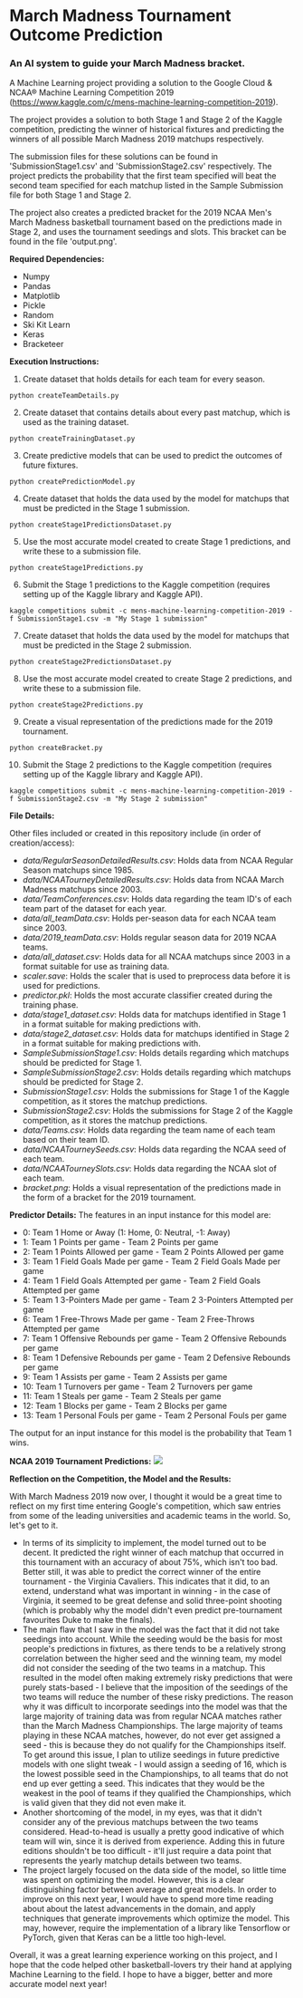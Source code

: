 # March Madness Tournament Outcome Prediction

### An AI system to guide your March Madness bracket.

A Machine Learning project providing a solution to the Google Cloud & NCAA® Machine Learning Competition 2019 (https://www.kaggle.com/c/mens-machine-learning-competition-2019).

The project provides a solution to both Stage 1 and Stage 2 of the Kaggle competition, predicting the winner of historical fixtures and predicting the winners of all possible March Madness 2019 matchups respectively. 

The submission files for these solutions can be found in 'SubmissionStage1.csv' and 'SubmissionStage2.csv' respectively. The project predicts the probability that the first team specified will beat the second team specified for each matchup listed in the Sample Submission file for both Stage 1 and Stage 2.

The project also creates a predicted bracket for the 2019 NCAA Men's March Madness basketball tournament based on the predictions made in Stage 2, and uses the tournament seedings and slots. This bracket can be found in the file 'output.png'.


**Required Dependencies:**
* Numpy
* Pandas
* Matplotlib
* Pickle
* Random
* Ski Kit Learn
* Keras
* Bracketeer


**Execution Instructions:**
1. Create dataset that holds details for each team for every season.
~~~~
python createTeamDetails.py
~~~~~~~~ 

2. Create dataset that contains details about every past matchup, which is used as the training dataset.
~~~~
python createTrainingDataset.py
~~~~~~~~ 

3. Create predictive models that can be used to predict the outcomes of future fixtures.
~~~~
python createPredictionModel.py
~~~~~~~~ 

4. Create dataset that holds the data used by the model for matchups that must be predicted in the Stage 1 submission.
~~~~
python createStage1PredictionsDataset.py
~~~~~~~~ 

5. Use the most accurate model created to create Stage 1 predictions, and write these to a submission file.
~~~~
python createStage1Predictions.py
~~~~~~~~ 

6. Submit the Stage 1 predictions to the Kaggle competition (requires setting up of the Kaggle library and Kaggle API).
~~~~
kaggle competitions submit -c mens-machine-learning-competition-2019 -f SubmissionStage1.csv -m "My Stage 1 submission"
~~~~~~~~ 

7. Create dataset that holds the data used by the model for matchups that must be predicted in the Stage 2 submission.
~~~~
python createStage2PredictionsDataset.py
~~~~~~~~ 

8. Use the most accurate model created to create Stage 2 predictions, and write these to a submission file.
~~~~
python createStage2Predictions.py
~~~~~~~~ 

9. Create a visual representation of the predictions made for the 2019 tournament.
~~~~
python createBracket.py
~~~~~~~~ 

10. Submit the Stage 2 predictions to the Kaggle competition (requires setting up of the Kaggle library and Kaggle API).
~~~~
kaggle competitions submit -c mens-machine-learning-competition-2019 -f SubmissionStage2.csv -m "My Stage 2 submission"
~~~~~~~~ 


**File Details:**

Other files included or created in this repository include (in order of creation/access):
* *data/RegularSeasonDetailedResults.csv*: Holds data from NCAA Regular Season matchups since 1985.
* *data/NCAATourneyDetailedResults.csv*: Holds data from NCAA March Madness matchups since 2003.
* *data/TeamConferences.csv*: Holds data regarding the team ID's of each team part of the dataset for each year.
* *data/all_teamData.csv*: Holds per-season data for each NCAA team since 2003.
* *data/2019_teamData.csv*: Holds regular season data for 2019 NCAA teams.
* *data/all_dataset.csv*: Holds data for all NCAA matchups since 2003 in a format suitable for use as training data.
* *scaler.save*: Holds the scaler that is used to preprocess data before it is used for predictions.
* *predictor.pkl*: Holds the most accurate classifier created during the training phase.
* *data/stage1_dataset.csv*: Holds data for matchups identified in Stage 1 in a format suitable for making predictions with.
* *data/stage2_dataset.csv*: Holds data for matchups identified in Stage 2 in a format suitable for making predictions with.
* *SampleSubmissionStage1.csv*: Holds details regarding which matchups should be predicted for Stage 1.
* *SampleSubmissionStage2.csv*: Holds details regarding which matchups should be predicted for Stage 2.
* *SubmissionStage1.csv*: Holds the submissions for Stage 1 of the Kaggle competition, as it stores the matchup predictions.
* *SubmissionStage2.csv*: Holds the submissions for Stage 2 of the Kaggle competition, as it stores the matchup predictions.
* *data/Teams.csv*: Holds data regarding the team name of each team based on their team ID. 
* *data/NCAATourneySeeds.csv*: Holds data regarding the NCAA seed of each team.
* *data/NCAATourneySlots.csv*: Holds data regarding the NCAA slot of each team.
* *bracket.png*: Holds a visual representation of the predictions made in the form of a bracket for the 2019 tournament.


**Predictor Details:**
The features in an input instance for this model are:	
* 0: Team 1 Home or Away (1: Home, 0: Neutral, -1: Away)
* 1: Team 1 Points per game - Team 2 Points per game
* 2: Team 1 Points Allowed per game - Team 2 Points Allowed per game
* 3: Team 1 Field Goals Made per game - Team 2 Field Goals Made per game
* 4: Team 1 Field Goals Attempted per game - Team 2 Field Goals Attempted per game
* 5: Team 1 3-Pointers Made per game - Team 2 3-Pointers Attempted per game
* 6: Team 1 Free-Throws Made per game - Team 2 Free-Throws Attempted per game
* 7: Team 1 Offensive Rebounds per game - Team 2 Offensive Rebounds per game
* 8: Team 1 Defensive Rebounds per game - Team 2 Defensive Rebounds per game
* 9: Team 1 Assists per game - Team 2 Assists per game
* 10: Team 1 Turnovers per game - Team 2 Turnovers per game
* 11: Team 1 Steals per game - Team 2 Steals per game
* 12: Team 1 Blocks per game - Team 2 Blocks per game
* 13: Team 1 Personal Fouls per game - Team 2 Personal Fouls per game

The output for an input instance for this model is the probability that Team 1 wins.


**NCAA 2019 Tournament Predictions:**
<img src = "bracket.png"/>


**Reflection on the Competition, the Model and the Results:**

With March Madness 2019 now over, I thought it would be a great time to reflect on my first time entering Google's competition, which saw entries from some of the leading universities and academic teams in the world. So, let's get to it.
* In terms of its simplicity to implement, the model turned out to be decent. It predicted the right winner of each matchup that occurred in this tournament with an accuracy of about 75%, which isn't too bad. Better still, it was able to predict the correct winner of the entire tournament - the Virginia Cavaliers. This indicates that it did, to an extend, understand what was important in winning - in the case of Virginia, it seemed to be great defense and solid three-point shooting (which is probably why the model didn't even predict pre-tournament favourites Duke to make the finals).
* The main flaw that I saw in the model was the fact that it did not take seedings into account. While the seeding would be the basis for most people's predictions in fixtures, as there tends to be a relatively strong correlation between the higher seed and the winning team, my model did not consider the seeding of the two teams in a matchup. This resulted in the model often making extremely risky predictions that were purely stats-based - I believe that the imposition of the seedings of the two teams will reduce the number of these risky predictions. The reason why it was difficult to incorporate seedings into the model was that the large majority of training data was from regular NCAA matches rather than the March Madness Championships. The large majority of teams playing in these NCAA matches, however, do not ever get assigned a seed - this is because they do not qualify for the Championships  itself. To get around this issue, I plan to utilize seedings in future predictive models with one slight tweak - I would assign a seeding of 16, which is the lowest possible seed in the Championships, to all teams that do not end up ever getting a seed. This indicates that they would be the weakest in the pool of teams if they qualified the Championships, which is valid given that they did not even make it.
* Another shortcoming of the model, in my eyes, was that it didn't consider any of the previous matchups between the two teams considered. Head-to-head is usually a pretty good indicative of which team will win, since it is derived from experience. Adding this in future editions shouldn't be too difficult - it'll just require a data point that represents the yearly matchup details between two teams.
* The project largely focused on the data side of the model, so little time was spent on optimizing the model. However, this is a clear distinguishing factor between average and great models. In order to improve on this next year, I would have to spend more time reading about about the latest advancements in the domain, and apply techniques that generate improvements which optimize the model. This may, however, require the implementation of a library like Tensorflow or PyTorch, given that Keras can be a little too high-level.

Overall, it was a great learning experience working on this project, and I hope that the code helped other basketball-lovers try their hand at applying Machine Learning to the field. I hope to have a bigger, better and more accurate model next year!
